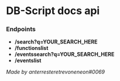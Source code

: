 DB-Script docs api
==================

### Endpoints

*   **/search?q=YOUR\_SEARCH\_HERE**
*   **/functionslist**
*   **/eventssearch?q=YOUR\_SEARCH\_HERE**
*   **/eventslist**

  
  

_Made by anterresteretrevoneneon#0069_
